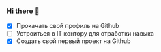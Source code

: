 ### Hi there 👋

<!--
**andreiadaew90/andreiadaew90** is a ✨ _special_ ✨ repository because its `README.md` (this file) appears on your GitHub profile.

Here are some ideas to get you started:

- 🔭 I’m currently working on ...   
- 🌱 I’m currently learning ...
- 👯 I’m looking to collaborate on ...
- 🤔 I’m looking for help with ...
- 💬 Ask me about ...
- 📫 How to reach me: ...
- 😄 Pronouns: ...
- ⚡ Fun fact: ...
->
 **Мои задачи на ближайшее время:**
<!-- TODO-IST:START -->
* [x] Прокачать свой профиль на Github
* [ ] Устроиться в IT контору для отработки навыка
* [x] Создать свой первый проект на Github       
<!-- TODO-IST:END -->
